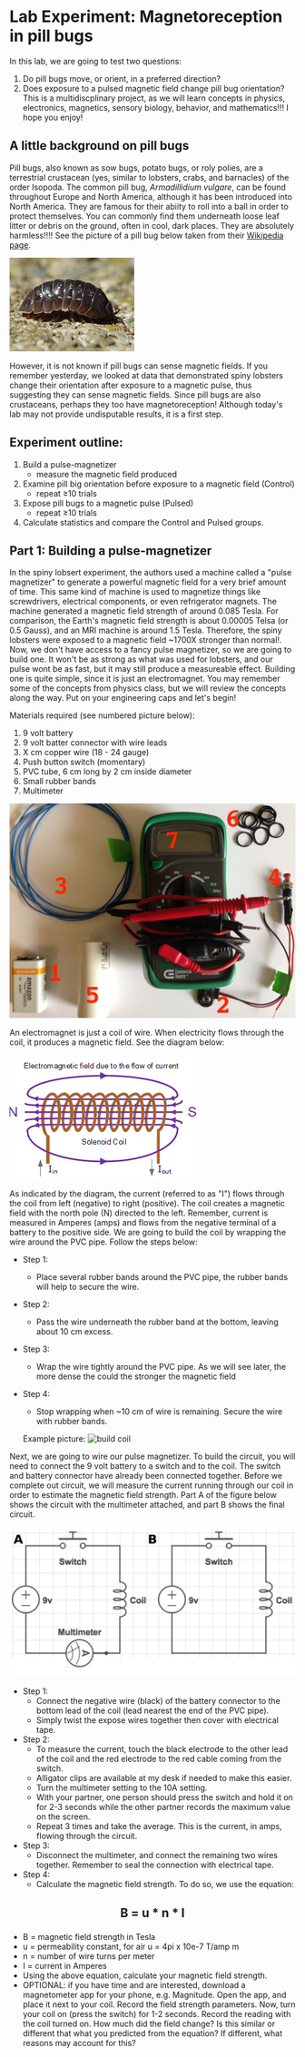 # Lab Experiment: Magnetoreception in pill bugs
In this lab, we are going to test two questions:
1. Do pill bugs move, or orient, in a preferred direction?
2. Does exposure to a pulsed magnetic field change pill bug orientation?
This is a multidiscplinary project, as we will learn concepts in physics, electronics, magnetics, sensory biology, behavior, and mathematics!!!  I hope you enjoy!

## A little background on pill bugs
Pill bugs, also known as sow bugs, potato bugs, or roly polies, are a terrestrial crustacean (yes, similar to lobsters, crabs, and barnacles) of the order Isopoda.  The common pill bug, *Armadillidium vulgare*, can be found throughout Europe and North America, although it has been introduced into North America. They are famous for their abiity to roll into a ball in order to protect themselves.  You can commonly find them underneath loose leaf litter or debris on the ground, often in cool, dark places.  They are absolutely harmless!!!! See the picture of a pill bug below taken from their [Wikipedia page](https://en.wikipedia.org/wiki/Armadillidiidae).

![pill bug photo](./bug1.jpg)

However, it is not known if pill bugs can sense magnetic fields.  If you remember yesterday, we looked at data that demonstrated spiny lobsters change their orientation after exposure to a magnetic pulse, thus suggesting they can sense magnetic fields.  Since pill bugs are also crustaceans, perhaps they too have magnetoreception!  Although today's lab may not provide undisputable results, it is a first step.
## Experiment outline:
1.  Build a pulse-magnetizer
    * measure the magnetic field produced
2.  Examine pill big orientation before exposure to a magnetic field (Control)
    * repeat ≥10 trials
3. Expose pill bugs to a magnetic pulse (Pulsed)
    * repeat ≥10 trials
4. Calculate statistics and compare the Control and Pulsed groups.

## Part 1: Building a pulse-magnetizer
In the spiny lobsert experiment, the authors used a machine called a "pulse magnetizer" to generate a powerful magnetic field for a very brief amount of time.  This same kind of machine is used to magnetize things like screwdrivers, electrical components, or even refrigerator magnets.  The machine generated a magnetic field strength of around 0.085 Tesla.  For comparison, the Earth's magnetic field strength is about 0.00005 Telsa (or 0.5 Gauss), and an MRI machine is around 1.5 Tesla.  Therefore, the spiny lobsters were exposed to a magnetic field ~1700X stronger than normal!.  Now, we don't have access to a fancy pulse magnetizer, so we are going to build one.  It won't be as strong as what was used for lobsters, and our pulse wont be as fast, but it may still produce a measureable effect.  Building one is quite simple, since it is just an electromagnet.  You may remember some of the concepts from physics class, but we will review the concepts along the way.  Put on your engineering caps and let's begin!

Materials required (see numbered picture below):
1. 9 volt battery
2. 9 volt batter connector with wire leads
3. X cm copper wire (18 - 24 gauge)
4. Push button switch (momentary)
5. PVC tube, 6 cm long by 2 cm inside diameter
6. Small rubber bands
7. Multimeter

![materials photo](./magnetizer2.jpg)

An electromagnet is just a coil of wire.  When electricity flows through the coil, it produces a magnetic field.  See the diagram below:

![coil](coil1.gif)

As indicated by the diagram, the current (referred to as "I") flows through the coil from left (negative) to right (positive).  The coil creates a magnetic field with the north pole (N) directed to the left. Remember, current is measured in Amperes (amps) and flows from the negative terminal of a battery to the positive side.  We are going to build the coil by wrapping the wire around the PVC pipe.  Follow the steps below:
- Step 1:
  * Place several rubber bands around the PVC pipe, the rubber bands will help to secure the wire.
- Step 2:
  * Pass the wire underneath the rubber band at the bottom, leaving about 10 cm excess.
- Step 3:
  * Wrap the wire tightly around the PVC pipe.  As we will see later, the more dense the could the stronger the magnetic field
- Step 4:
  * Stop wrapping when ~10 cm of wire is remaining. Secure the wire with rubber bands.
  
  Example picture:
  ![build coil](./coil2.png)

Next, we are going to wire our pulse magnetizer.  To build the circuit, you will need to connect the 9 volt battery to a switch and to the coil.  The switch and battery connector have already been connected together.  Before we complete out circuit, we will measure the current running through our coil in order to estimate the magnetic field strength.  Part A of the figure below shows the circuit with the multimeter attached, and part B shows the final circuit.

![circuit](./circuitAB.png)

- Step 1:
  * Connect the negative wire (black) of the battery connector to the bottom lead of the coil (lead nearest the end of the PVC pipe).
  * Simply twist the expose wires together then cover with electrical tape.
- Step 2:
  * To measure the current, touch the black electrode to the other lead of the coil and the red electrode to the red cable coming from the switch.
  * Alligator clips are available at my desk if needed to make this easier.
  * Turn the multimeter setting to the 10A setting.
  * With your partner, one person should press the switch and hold it on for 2-3 seconds while the other partner records the maximum value on the screen.
  * Repeat 3 times and take the average.  This is the current, in amps, flowing through the circuit.
- Step 3:
  * Disconnect the multimeter, and connect the remaining two wires together.  Remember to seal the connection with electrical tape.
- Step 4:
  * Calculate the magnetic field strength.  To do so, we use the equation:
## <p align="center">B = u * n * I</p>
   * B = magnetic field strength in Tesla
   * u = permeability constant, for air u = 4pi x 10e-7 T/amp m
   * n = number of wire turns per meter
   * I = current in Amperes
  * Using the above equation, calculate your magnetic field strength.
  * OPTIONAL: if you have time and are interested, download a magnetometer app for your phone, e.g. Magnitude.  Open the app, and place it next to your coil.  Record the field strength parameters.  Now, turn your coil on (press the switch) for 1-2 seconds.  Record the reading with the coil turned on.  How much did the field change?  Is this similar or different that what you predicted from the equation?  If different, what reasons may account for this? 








